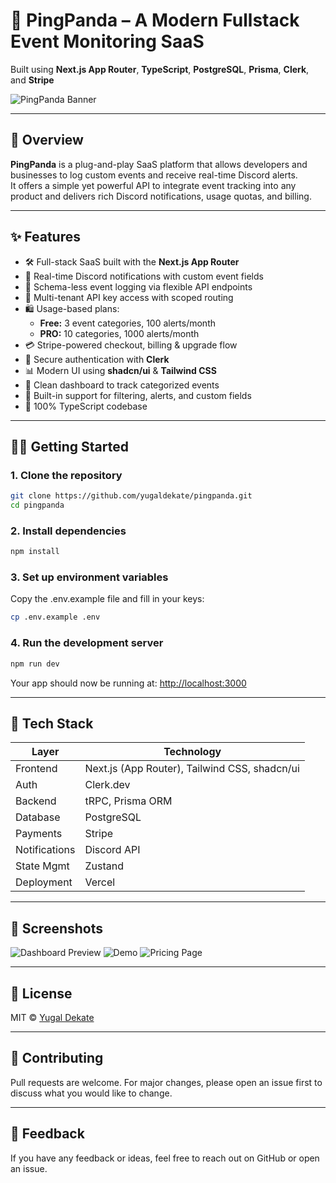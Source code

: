 # 🐼 PingPanda – A Modern Fullstack Event Monitoring SaaS

Built using **Next.js App Router**, **TypeScript**, **PostgreSQL**, **Prisma**, **Clerk**, and **Stripe**

![PingPanda Banner](https://github.com/user-attachments/assets/f21ab434-9579-4688-a4b9-2f29849ff102)

---

## 🚀 Overview

**PingPanda** is a plug-and-play SaaS platform that allows developers and businesses to log custom events and receive real-time Discord alerts.  
It offers a simple yet powerful API to integrate event tracking into any product and delivers rich Discord notifications, usage quotas, and billing.

---

## ✨ Features

- 🛠️ Full-stack SaaS built with the **Next.js App Router**
- 📩 Real-time Discord notifications with custom event fields
- 🧠 Schema-less event logging via flexible API endpoints
- 🔐 Multi-tenant API key access with scoped routing
- 🛍️ Usage-based plans:
  - **Free:** 3 event categories, 100 alerts/month
  - **PRO:** 10 categories, 1000 alerts/month
- 💳 Stripe-powered checkout, billing & upgrade flow
- 🔑 Secure authentication with **Clerk**
- 📊 Modern UI using **shadcn/ui** & **Tailwind CSS**
- 💬 Clean dashboard to track categorized events
- 🧾 Built-in support for filtering, alerts, and custom fields
- 💯 100% TypeScript codebase

---

## 🧑‍💻 Getting Started

### 1. Clone the repository

```bash
git clone https://github.com/yugaldekate/pingpanda.git
cd pingpanda
```
### 2. Install dependencies
```bash
npm install
```

### 3. Set up environment variables
Copy the .env.example file and fill in your keys:
```bash
cp .env.example .env
```

### 4. Run the development server
```bash
npm run dev
```

Your app should now be running at: [http://localhost:3000](http://localhost:3000)

---

## 🧱 Tech Stack

| Layer        | Technology                     |
|--------------|--------------------------------|
| Frontend     | Next.js (App Router), Tailwind CSS, shadcn/ui |
| Auth         | Clerk.dev                      |
| Backend      | tRPC, Prisma ORM               |
| Database     | PostgreSQL                     |
| Payments     | Stripe                         |
| Notifications| Discord API                    |
| State Mgmt   | Zustand                        |
| Deployment   | Vercel                         |

---

## 📸 Screenshots


![Dashboard Preview](https://github.com/user-attachments/assets/f21ab434-9579-4688-a4b9-2f29849ff102)
![Demo](https://github.com/user-attachments/assets/b1f54ca3-7aeb-4fa7-a53d-fe8ae3f2206b)
![Pricing Page](https://github.com/user-attachments/assets/b8791ce8-85a3-4656-9306-4c07e6896472)

---

## 📄 License

MIT © [Yugal Dekate](https://github.com/yugaldekate)

---

## 🤝 Contributing

Pull requests are welcome. For major changes, please open an issue first to discuss what you would like to change.

---

## 💬 Feedback

If you have any feedback or ideas, feel free to reach out on GitHub or open an issue.
